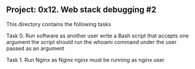 Project: 0x12. Web stack debugging #2
-----------------------------------------------

This directory contains the following tasks

Task 0. Run software as another user
write a Bash script that accepts one argument
the script should run the whoami command under the user passed as an argument

Task 1. Run Nginx as Nginx
nginx must be running as nginx user
